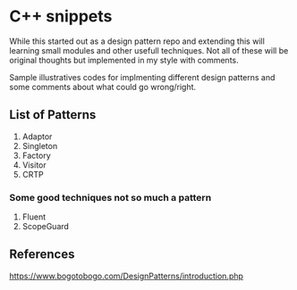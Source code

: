 # C++ snippets
While this started out as a design pattern repo and extending this will learning small modules and other usefull techniques. Not all of these will be original thoughts but implemented in my style with comments.

Sample illustratives codes for implmenting different design patterns and some comments about what could go wrong/right.


## List of Patterns

1. Adaptor
2. Singleton
3. Factory
4. Visitor
5. CRTP

### Some good techniques not so much a pattern

1. Fluent
2. ScopeGuard

## References
https://www.bogotobogo.com/DesignPatterns/introduction.php
